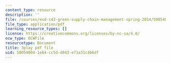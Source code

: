 ```yaml
---
content_type: resource
description: ''
file: /courses/esd-s43-green-supply-chain-management-spring-2014/500540041e84cc5dd043e71a31c4b6df_OgpNXj2cEzA.pdf
file_type: application/pdf
learning_resource_types: []
license: https://creativecommons.org/licenses/by-nc-sa/4.0/
ocw_type: OCWFile
resourcetype: Document
title: 3play pdf file
uid: 50054004-1e84-cc5d-d043-e71a31c4b6df
---
```


